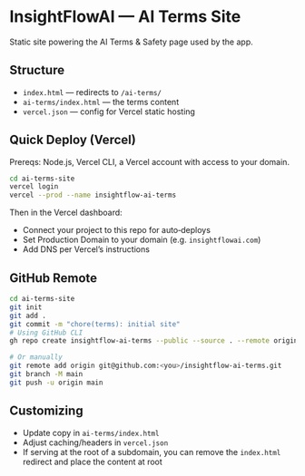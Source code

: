 # InsightFlowAI — AI Terms Site

Static site powering the AI Terms & Safety page used by the app.

## Structure

- `index.html` — redirects to `/ai-terms/`
- `ai-terms/index.html` — the terms content
- `vercel.json` — config for Vercel static hosting

## Quick Deploy (Vercel)

Prereqs: Node.js, Vercel CLI, a Vercel account with access to your domain.

```bash
cd ai-terms-site
vercel login
vercel --prod --name insightflow-ai-terms
```

Then in the Vercel dashboard:
- Connect your project to this repo for auto‑deploys
- Set Production Domain to your domain (e.g. `insightflowai.com`)
- Add DNS per Vercel’s instructions

## GitHub Remote

```bash
cd ai-terms-site
git init
git add .
git commit -m "chore(terms): initial site"
# Using GitHub CLI
gh repo create insightflow-ai-terms --public --source . --remote origin --push

# Or manually
git remote add origin git@github.com:<you>/insightflow-ai-terms.git
git branch -M main
git push -u origin main
```

## Customizing

- Update copy in `ai-terms/index.html`
- Adjust caching/headers in `vercel.json`
- If serving at the root of a subdomain, you can remove the `index.html` redirect and place the content at root

